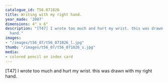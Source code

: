 ```yaml
---
catalogue_id: T56.071026
title: Writing with my right hand.
year_made: '2007'
dimensions: 4" x 6"
description: "[T47] I wrote too much and hurt my wrist. this was drawn with my right
  hand."
images:
- "/images/t56_07/t56_071026_l.jpg"
thumb: "/images/t56_07/t56_071026_s.jpg"
media:
- colored pencil on index card
---
```


[T47] I wrote too much and hurt my wrist. this was drawn with my right hand.
